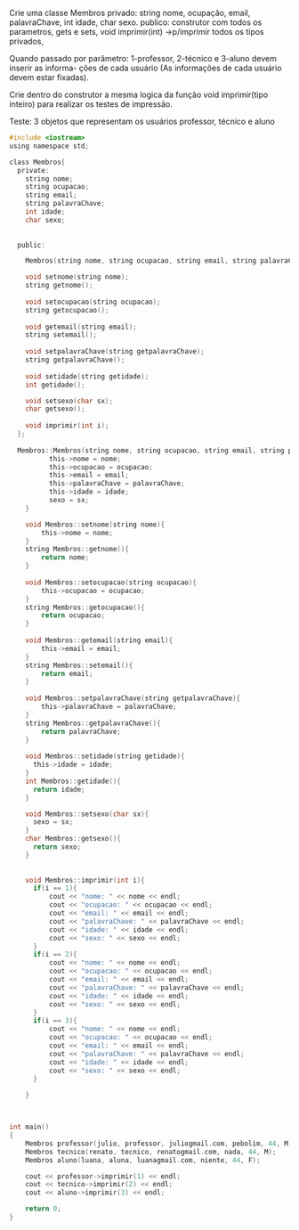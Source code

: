 Crie uma classe Membros
privado: string nome, ocupação, email, palavraChave, int idade, char sexo.
publico: construtor com todos os parametros, gets e sets, void imprimir(int) ->p/imprimir todos os tipos privados, 

Quando passado por parâmetro: 1-professor, 2-técnico e 3-aluno devem inserir as informa-
ções de cada usuário (As informações de cada usuário devem estar fixadas).

Crie dentro do construtor a mesma logica da função void imprimir(tipo inteiro) para realizar os testes de impressão.


Teste: 3 objetos que representam os usuários professor, técnico e aluno

```c
#include <iostream>
using namespace std;

class Membros{
  private:
    string nome;
    string ocupacao;
    string email;
    string palavraChave;
    int idade;
    char sexo;
    
    
  public:

    Membros(string nome, string ocupacao, string email, string palavraChave, int idade, char sx);

    void setnome(string nome);
    string getnome();
    
    void setocupacao(string ocupacao);
    string getocupacao();
    
    void getemail(string email);
    string setemail();
    
    void setpalavraChave(string getpalavraChave);
    string getpalavraChave();
    
    void setidade(string getidade);
    int getidade();

    void setsexo(char sx);
    char getsexo();
    
    void imprimir(int i);
  };
  
  Membros::Membros(string nome, string ocupacao, string email, string palavraChave, int idade, char sx){
          this->nome = nome;
          this->ocupacao = ocupacao;
          this->email = email;
          this->palavraChave = palavraChave;
          this->idade = idade;
          sexo = sx;
    }

    void Membros::setnome(string nome){
        this->nome = nome;
    }
    string Membros::getnome(){
        return nome;
    }
    
    void Membros::setocupacao(string ocupacao){
        this->ocupacao = ocupacao;
    }
    string Membros::getocupacao(){
        return ocupacao;
    }
    
    void Membros::getemail(string email){
        this->email = email;
    }
    string Membros::setemail(){
        return email;
    }
    
    void Membros::setpalavraChave(string getpalavraChave){
        this->palavraChave = palavraChave;
    }
    string Membros::getpalavraChave(){
        return palavraChave;
    }
    
    void Membros::setidade(string getidade){
      this->idade = idade;
    }
    int Membros::getidade(){
      return idade;
    }

    void Membros::setsexo(char sx){
      sexo = sx;
    }
    char Membros::getsexo(){
      return sexo;
    }
  
  
    void Membros::imprimir(int i){
      if(i == 1){
          cout << "nome: " << nome << endl;
          cout << "ocupacao: " << ocupacao << endl;
          cout << "email: " << email << endl;
          cout << "palavraChave: " << palavraChave << endl;
          cout << "idade: " << idade << endl;
          cout << "sexo: " << sexo << endl;
      }
      if(i == 2){
          cout << "nome: " << nome << endl;
          cout << "ocupacao: " << ocupacao << endl;
          cout << "email: " << email << endl;
          cout << "palavraChave: " << palavraChave << endl;
          cout << "idade: " << idade << endl;
          cout << "sexo: " << sexo << endl;
      }
      if(i == 3){
          cout << "nome: " << nome << endl;
          cout << "ocupacao: " << ocupacao << endl;
          cout << "email: " << email << endl;
          cout << "palavraChave: " << palavraChave << endl;
          cout << "idade: " << idade << endl;
          cout << "sexo: " << sexo << endl;
      }
      
    }



int main()
{
    Membros professor(julio, professor, juliogmail.com, pebolim, 44, M);
    Membros tecnico(renato, tecnico, renatogmail.com, nada, 44, M);
    Membros aluno(luana, aluna, luanagmail.com, niente, 44, F);

    cout << professor->imprimir(1) << endl;
    cout << tecnico->imprimir(2) << endl;
    cout << aluno->imprimir(3) << endl;

    return 0;
}
```
